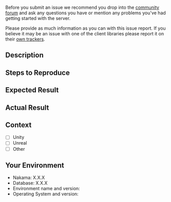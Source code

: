 Before you submit an issue we recommend you drop into the [community forum](https://forum.heroiclabs.com) and ask any questions you have or mention any problems you've had getting started with the server.

Please provide as much information as you can with this issue report. If you believe it may be an issue with one of the client libraries please report it on their [own trackers](https://github.com/heroiclabs?utf8=%E2%9C%93&q=nakama%20AND%20sdk&type=&language=).

## Description
<!--- Example: Error thrown when Unity client fetches a user's friends. -->

## Steps to Reproduce
<!---
Example:
1. Register a new user
2. Connect to server socket
3. Send message to fetch current user's friends
4. Errors reported to client and in server logs
-->

## Expected Result
<!--- Example: No error is thrown and results are returned by server. -->

## Actual Result
<!--- Example: Error is thrown with stacktrace in logs. -->

## Context
<!-- Which client did you use? -->
- [ ] Unity
- [ ] Unreal
- [ ] Other

## Your Environment
<!---
`nakama --version` will show the version of the server.
-->
- Nakama: X.X.X
- Database: X.X.X
- Environment name and version:
- Operating System and version:
